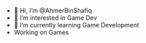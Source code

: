 - 👋 Hi, I’m @AhmerBinShafiq
- 👀 I’m interested in Game Dev
- 🌱 I’m currently learning Game Development
- Working on Games

<!---
AhmerBinShafiq/AhmerBinShafiq is a ✨ special ✨ repository because its `README.md` (this file) appears on your GitHub profile.
You can click the Preview link to take a look at your changes.
--->
